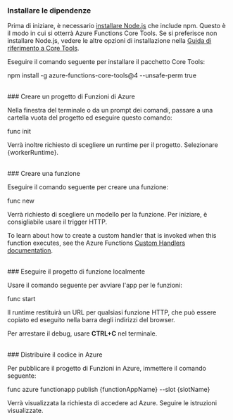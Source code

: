 ### <a name="install-dependencies"></a>Installare le dipendenze

Prima di iniziare, è necessario <a href="https://go.microsoft.com/fwlink/?linkid=2016195" target="_blank">installare Node.js</a> che include npm. Questo è il modo in cui si otterrà Azure Functions Core Tools. Se si preferisce non installare Node.js, vedere le altre opzioni di installazione nella <a href="https://go.microsoft.com/fwlink/?linkid=2016192" target="_blank">Guida di riferimento a Core Tools</a>.

Eseguire il comando seguente per installare il pacchetto Core Tools:

<MarkdownHighlighter>npm install -g azure-functions-core-tools@4 --unsafe-perm true</MarkdownHighlighter>

<br/>
### <a name="create-an-azure-functions-project"></a>Creare un progetto di Funzioni di Azure

Nella finestra del terminale o da un prompt dei comandi, passare a una cartella vuota del progetto ed eseguire questo comando:

<MarkdownHighlighter>func init</MarkdownHighlighter>

Verrà inoltre richiesto di scegliere un runtime per il progetto. Selezionare {workerRuntime}.

<br/>
### <a name="create-a-function"></a>Creare una funzione

Eseguire il comando seguente per creare una funzione:

<MarkdownHighlighter>func new</MarkdownHighlighter>

Verrà richiesto di scegliere un modello per la funzione. Per iniziare, è consigliabile usare il trigger HTTP.

<StackInstructions customStack={true}>To learn about how to create a custom handler that is invoked when this function executes, see the Azure Functions <a href="https://go.microsoft.com/fwlink/?linkid=2138621" target="_blank">Custom Handlers documentation</a>.</StackInstructions>

<br/>
### <a name="run-your-function-project-locally"></a>Eseguire il progetto di funzione localmente

Usare il comando seguente per avviare l'app per le funzioni:

<MarkdownHighlighter>func start</MarkdownHighlighter>

Il runtime restituirà un URL per qualsiasi funzione HTTP, che può essere copiato ed eseguito nella barra degli indirizzi del browser.

Per arrestare il debug, usare **CTRL+C** nel terminale.

<br/>
### <a name="deploy-your-code-to-azure"></a>Distribuire il codice in Azure

Per pubblicare il progetto di Funzioni in Azure, immettere il comando seguente:

<MarkdownHighlighter slot={false}>func azure functionapp publish {functionAppName} <SlotComponent>--slot {slotName}</SlotComponent></MarkdownHighlighter>

Verrà visualizzata la richiesta di accedere ad Azure. Seguire le istruzioni visualizzate.
